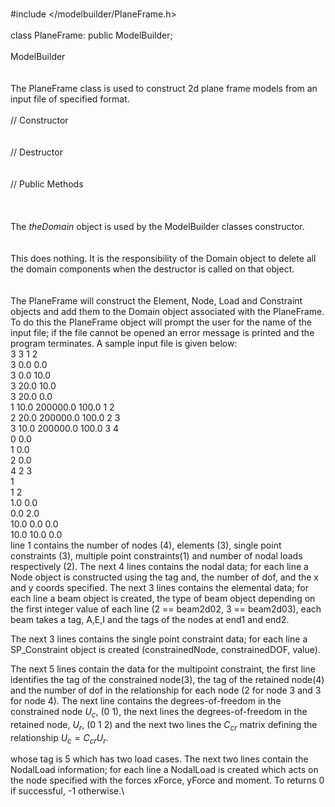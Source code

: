 \
\#include $<$/modelbuilder/PlaneFrame.h$>$\
\
class PlaneFrame: public ModelBuilder;\
\
ModelBuilder\
\
\
The PlaneFrame class is used to construct 2d plane frame models from an
input file of specified format.\
\
// Constructor\
\
\
// Destructor\
\
\
// Public Methods\
\
\
\
The *theDomain* object is used by the ModelBuilder classes constructor.\
\
\
This does nothing. It is the responsibility of the Domain object to
delete all the domain components when the destructor is called on that
object.\
\
\
The PlaneFrame will construct the Element, Node, Load and Constraint
objects and add them to the Domain object associated with the
PlaneFrame. To do this the PlaneFrame object will prompt the user for
the name of the input file; if the file cannot be opened an error
message is printed and the program terminates. A sample input file is
given below:\
3 3 1 2\
3 0.0 0.0\
3 0.0 10.0\
3 20.0 10.0\
3 20.0 0.0\
1 10.0 200000.0 100.0 1 2\
2 20.0 200000.0 100.0 2 3\
3 10.0 200000.0 100.0 3 4\
0 0.0\
1 0.0\
2 0.0\
4 2 3\
1\
1 2\
1.0 0.0\
0.0 2.0\
10.0 0.0 0.0\
10.0 10.0 0.0\
line 1 contains the number of nodes (4), elements (3), single point
constraints (3), multiple point constraints(1) and number of nodal loads
respectively (2). The next 4 lines contains the nodal data; for each
line a Node object is constructed using the tag and, the number of dof,
and the x and y coords specified. The next 3 lines contains the
elemental data; for each line a beam object is created, the type of beam
object depending on the first integer value of each line (2 == beam2d02,
3 == beam2d03), each beam takes a tag, A,E,I and the tags of the nodes
at end1 and end2.

The next 3 lines contains the single point constraint data; for each
line a SP_Constraint object is created (constrainedNode, constrainedDOF,
value).

The next 5 lines contain the data for the multipoint constraint, the
first line identifies the tag of the constrained node(3), the tag of the
retained node(4) and the number of dof in the relationship for each node
(2 for node 3 and 3 for node 4). The next line contains the
degrees-of-freedom in the constrained node $U_c$, (0 1), the next lines
the degrees-of-freedom in the retained node, $U_r$, (0 1 2) and the next
two lines the $C_{cr}$ matrix defining the relationship
$U_c = C_{cr} U_r$.

whose tag is 5 which has two load cases. The next two lines contain the
NodalLoad information; for each line a NodalLoad is created which acts
on the node specified with the forces xForce, yForce and moment. To
returns 0 if successful, -1 otherwise.\
